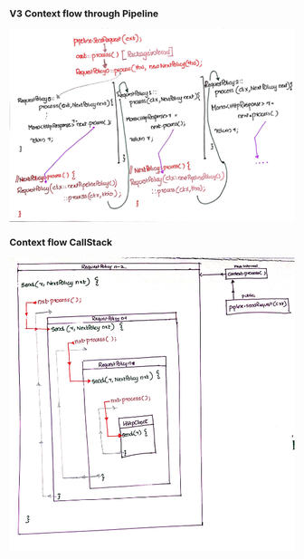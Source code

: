 ### V3 Context flow through Pipeline

![alt text](https://github.com/anuchandy/jva-http-pipeline/blob/immutable-pipeline/doc/flow_req_policies.jpg)

### Context flow CallStack

![alt text](https://github.com/anuchandy/jva-http-pipeline/blob/immutable-pipeline/doc/v3_proposal_req_policy_ctr_flow.jpg)
